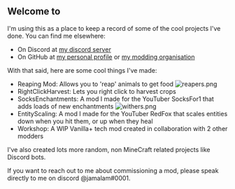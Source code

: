 ## Welcome to 

 I'm using this as a place to keep a record of some of the cool projects I've done. 
You can find me elsewhere:
- On Discord at [my discord server](https://discord.gg/MqXWZaKUvp)
- On GitHub at [my personal profile](https://github.com/Jamalam360) or [my modding organisation](https://github.com/JamCoreModding)

With that said, here are some cool things I've made:
- Reaping Mod:
	Allows you to 'reap' animals to get food
    ![reapers.png]({{site.baseurl}}/img/reapers.png)
- RightClickHarvest:
	Lets you right click to harvest crops
- SocksEnchantments:
	A mod I made for the YouTuber SocksFor1 that adds loads of new enchantments
	![withers.png]({{site.baseurl}}/img/withers.png)
- EntityScaling:
	A mod I made for the YouTuber RedFox that scales entities down when you hit 	them, or up when they heal
- Workshop:
	A WIP Vanilla+ tech mod created in collaboration with 2 other modders
    
I've also created lots more random, non MineCraft related projects like Discord bots.

If you want to reach out to me about commissioning a mod, please speak directly to me on discord @jamalam#0001.



